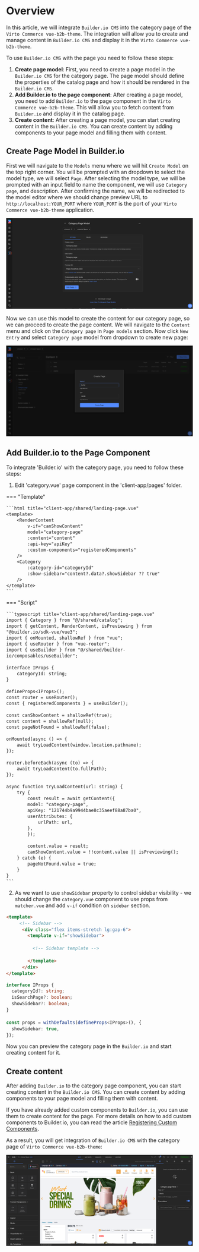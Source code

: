 # Overview

In this article, we will integrate `Builder.io CMS` into the category page of the `Virto Commerce vue-b2b-theme`. The integration will allow you to create and manage content in `Builder.io CMS` and display it in the `Virto Commerce vue-b2b-theme`.

To use `Builder.io CMS` with the page you need to follow these steps:

1. **Create page model**: First, you need to create a page model in the `Builder.io CMS` for the category page. The page model should define the properties of the catalog page and how it should be rendered in the `Builder.io CMS`.
2. **Add Builder.io to the page component**: After creating a page model, you need to add `Builder.io` to the page component in the `Virto Commerce vue-b2b-theme`. This will allow you to fetch content from `Builder.io` and display it in the catalog page.
3. **Create content**: After creating a page model, you can start creating content in the `Builder.io CMS`. You can create content by adding components to your page model and filling them with content.

## Create Page Model in Builder.io

First we will navigate to the `Models` menu where we will hit `Create Model` on the top right corner. You will be prompted with an dropdown to select the model type, we will select `Page`. After selecting the model type, we will be prompted with an input field to name the component, we will use `Category page`, and description. After confirming the name, we will be redirected to the model editor where we should change preview URL to `http://localhost:YOUR_PORT` where `YOUR_PORT` is the port of your `Virto Commerce vue-b2b-theme` application.

![Catalog Page Block](../media/catalog-page-block-builder.png)

Now we can use this model to create the content for our category page, so we can proceed to create the page content. We will navigate to the `Content` menu and click on the `Category page` in `Page models` section. Now click `New Entry` and select `Category page` model from dropdown to create new page:

![Create New Builder Catalog](../media/create-new-builder-catalog.png)

## Add Builder.io to the Page Component

To integrate 'Builder.io' with the category page, you need to follow these steps:

1) Edit 'category.vue' page component in the 'client-app/pages' folder.

=== "Template"

    ```html title="client-app/shared/landing-page.vue"
    <template>
        <RenderContent
            v-if="canShowContent"
            model="category-page"
            :content="content"
            :api-key="apiKey"
            :custom-components="registeredComponents"
        />
        <Category
            :category-id="categoryId"
            :show-sidebar="content?.data?.showSidebar ?? true"
        />
    </template>
    ```

=== "Script"

    ```typescript title="client-app/shared/landing-page.vue"
    import { Category } from "@/shared/catalog";
    import { getContent, RenderContent, isPreviewing } from "@builder.io/sdk-vue/vue3";
    import { onMounted, shallowRef } from "vue";
    import { useRouter } from "vue-router";
    import { useBuilder } from "@/shared/builder-io/composables/useBuilder";

    interface IProps {
        categoryId: string;
    }

    defineProps<IProps>();
    const router = useRouter();
    const { registeredComponents } = useBuilder();

    const canShowContent = shallowRef(true);
    const content = shallowRef(null);
    const pageNotFound = shallowRef(false);

    onMounted(async () => {
        await tryLoadContent(window.location.pathname);
    });

    router.beforeEach(async (to) => {
        await tryLoadContent(to.fullPath);
    });

    async function tryLoadContent(url: string) {
        try {
            const result = await getContent({
            model: "category-page",
            apiKey: "121744b9a9944bae8c35aeef88a87ba0",
            userAttributes: {
                urlPath: url,
            },
            });

            content.value = result;
            canShowContent.value = !!content.value || isPreviewing();
        } catch (e) {
            pageNotFound.value = true;
        }
    }
    ```

2) As we want to use `showSidebar` property to control sidebar visibility - we should change the `category.vue` component to use props from `matcher.vue` and add `v-if` condition on `sidebar` section.

```html title="client-app/shared/catalog/components/category.vue" linenums="1"
<template>
     <!-- Sidebar -->
      <div class="flex items-stretch lg:gap-6">
        <template v-if="showSidebar">

          <!-- Sidebar template -->

        </template>
      </div>
</template>
```

```typescript title="client-app/shared/catalog/components/category.vue" linenums="1"
interface IProps {
  categoryId?: string;
  isSearchPage?: boolean;
  showSidebar?: boolean;
}

const props = withDefaults(defineProps<IProps>(), {
  showSidebar: true,
});
```

Now you can preview the category page in the `Builder.io` and start creating content for it.

## Create content

After adding `Builder.io` to the category page component, you can start creating content in the `Builder.io CMS`. You can create content by adding components to your page model and filling them with content.

If you have already added custom components to `Builder.io`, you can use them to create content for the page. For more details on how to add custom components to Builder.io, you can read the article [Registering Custom Components](./registering-custom-components.md).

As a result, you will get integration of `Builder.io CMS` with the category page of `Virto Commerce vue-b2b-theme`:

![Builder.io Integration](../media/builderio-integration-category-page.png)

